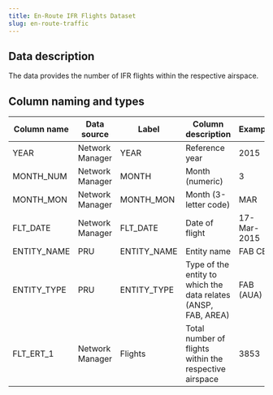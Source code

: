 ```yaml
---
title: En-Route IFR Flights Dataset
slug: en-route-traffic
---
```


## Data description
The data provides the number of IFR flights within the respective airspace.

## Column naming and types

| Column name | Data source     | Label       | Column description                                             | Example    |
|-------------|-----------------|-------------|----------------------------------------------------------------|------------|
| YEAR        | Network Manager | YEAR        | Reference year                                                 | 2015       |
| MONTH_NUM   | Network Manager | MONTH       | Month (numeric)                                                | 3          |
| MONTH_MON   | Network Manager | MONTH_MON   | Month (3-letter code)                                          | MAR        |
| FLT_DATE    | Network Manager | FLT_DATE    | Date of flight                                                 | 17-Mar-2015|
| ENTITY_NAME | PRU             | ENTITY_NAME | Entity name                                                    | FAB CE     |
| ENTITY_TYPE | PRU             | ENTITY_TYPE | Type of the entity to which the data relates (ANSP, FAB, AREA) | FAB (AUA)  |
| FLT_ERT_1   | Network Manager | Flights     | Total number of flights within the respective airspace         | 3853       |
